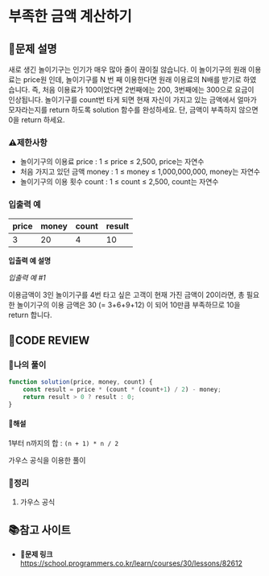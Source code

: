# 부족한 금액 계산하기

## **📝문제 설명**

새로 생긴 놀이기구는 인기가 매우 많아 줄이 끊이질 않습니다. 이 놀이기구의 원래 이용료는 price원 인데, 놀이기구를 N 번 째 이용한다면 원래 이용료의 N배를 받기로 하였습니다. 즉, 처음 이용료가 100이었다면 2번째에는 200, 3번째에는 300으로 요금이 인상됩니다.
놀이기구를 count번 타게 되면 현재 자신이 가지고 있는 금액에서 얼마가 모자라는지를 return 하도록 solution 함수를 완성하세요.
단, 금액이 부족하지 않으면 0을 return 하세요.

### **⚠제한사항**

- 놀이기구의 이용료 price : 1 ≤ price ≤ 2,500, price는 자연수
- 처음 가지고 있던 금액 money : 1 ≤ money ≤ 1,000,000,000, money는 자연수
- 놀이기구의 이용 횟수 count : 1 ≤ count ≤ 2,500, count는 자연수

### **입출력 예**

| price | money | count | result |
| ----- | ----- | ----- | ------ |
| 3     | 20    | 4     | 10     |

**입출력 예 설명**

*입출력 예 #1*

이용금액이 3인 놀이기구를 4번 타고 싶은 고객이 현재 가진 금액이 20이라면, 총 필요한 놀이기구의 이용 금액은 30 (= 3+6+9+12) 이 되어 10만큼 부족하므로 10을 return 합니다.

## **🧐CODE REVIEW**

### **🧾나의 풀이**

```js
function solution(price, money, count) {
    const result = price * (count * (count+1) / 2) - money;
    return result > 0 ? result : 0;
}
```

#### **📝해설**

1부터 n까지의 합 : `(n + 1) * n / 2`

가우스 공식을 이용한 풀이

### **🔖정리**

1. 가우스 공식

## 📚참고 사이트

- **🔗문제 링크**<br/>
https://school.programmers.co.kr/learn/courses/30/lessons/82612